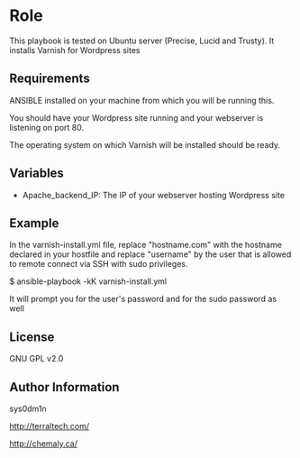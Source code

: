 Role
========

This playbook is tested on Ubuntu server (Precise, Lucid and Trusty). It installs Varnish for Wordpress sites


Requirements
------------

ANSIBLE installed on your machine from which you will be running this.

You should have your Wordpress site running and your webserver is listening on port 80.

The operating system on which Varnish will be installed should be ready.

Variables
--------------
* Apache_backend_IP: The IP of your webserver hosting Wordpress site

Example
-------------------------
In the varnish-install.yml file, replace "hostname.com" with the hostname declared in your hostfile and replace "username" by the user that is allowed to remote connect via SSH with sudo privileges.


$ ansible-playbook -kK varnish-install.yml


It will prompt you for the user's password and for the sudo password as well

License
-------

GNU GPL v2.0

Author Information
------------------

sys0dm1n

http://terraltech.com/

http://chemaly.ca/
